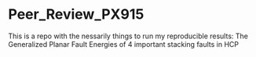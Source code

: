 # Peer_Review_PX915
This is a repo with the nessarily things to run my reproducible results: The Generalized Planar Fault Energies of 4 important stacking faults in HCP 
